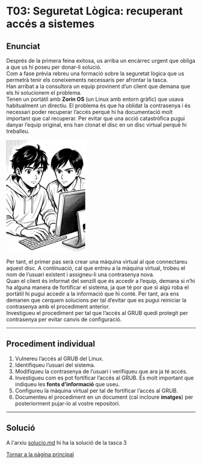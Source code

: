 # T03: Seguretat Lògica: recuperant accés a sistemes
## Enunciat

Després de la primera feina exitosa, us arriba un encàrrec urgent que obliga a que us hi poseu per donar-li solució.  
Com a fase prèvia rebreu una formació sobre la seguretat lògica que us permetrà tenir els coneixements necessaris per afrontar la tasca.  
Han arribat a la consultora un equip provinent d’un client que demana que els hi solucionem el problema.  
Tenen un portàtil amb **Zorin OS** (un Linux amb entorn gràfic) que usava habitualment un directiu. El problema és que ha oblidat la contrasenya i és necessari poder recuperar l’accés perquè hi ha documentació molt important que cal recuperar. Per evitar que una acció catastròfica pugui danyar l’equip original, ens han clonat el disc en un disc virtual perquè hi treballeu.

![tasca1](img/T3.png)

Per tant, el primer pas serà crear una màquina virtual al que connectareu aquest disc. A continuació, cal que entreu a la màquina virtual, trobeu el nom de l’usuari existent i assigneu-li una contrasenya nova.  
Quan el client és informat del senzill que és accedir a l’equip, demana si n’hi ha alguna manera de fortificar el sistema, ja que té por que si algú roba el portàtil hi pugui accedir a la informació que hi conté. Per tant, ara ens demanen que cerquem solucions per tal d’evitar que es pugui reiniciar la contrasenya amb el procediment anterior.  
Investigueu el procediment per tal que l’accés al GRUB quedi protegit per contrasenya per evitar canvis de configuració.

---

## Procediment individual

1. Vulnereu l’accés al GRUB del Linux.  
2. Identifiqueu l’usuari del sistema.  
3. Modifiqueu la contrasenya de l’usuari i verifiqueu que ara ja té accés.  
4. Investigueu com es pot fortificar l’accés al GRUB. És molt important que indiqueu les **fonts d’informació** que useu.  
5. Configureu la màquina virtual per tal de fortificar l’accés al GRUB.  
6. Documenteu el procediment en un document (cal incloure **imatges**) per posteriorment pujar-lo al vostre repositori.

---


## Solució

A l'arxiu [solucio.md](solucio.md) hi ha la solució de la tasca 3

[Tornar a la pàgina principal](../README.md)

